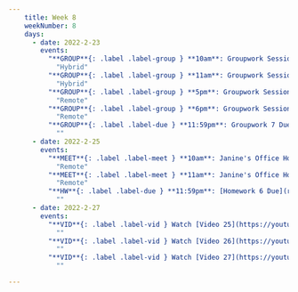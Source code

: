 ```yaml
---
    title: Week 8 
    weekNumber: 8
    days:
      - date: 2022-2-23
        events:
          "**GROUP**{: .label .label-group } **10am**: Groupwork Session":
            "Hybrid"
          "**GROUP**{: .label .label-group } **11am**: Groupwork Session":
            "Hybrid"
          "**GROUP**{: .label .label-group } **5pm**: Groupwork Session":
            "Remote"
          "**GROUP**{: .label .label-group } **6pm**: Groupwork Session":
            "Remote"
          "**GROUP**{: .label .label-due } **11:59pm**: Groupwork 7 Due":
            ""
      - date: 2022-2-25
        events:
          "**MEET**{: .label .label-meet } **10am**: Janine's Office Hours":
            "Remote"
          "**MEET**{: .label .label-meet } **11am**: Janine's Office Hours":
            "Remote"
          "**HW**{: .label .label-due } **11:59pm**: [Homework 6 Due](resources/homework/hw6/homework6.pdf)":
            ""
      - date: 2022-2-27
        events:
          "**VID**{: .label .label-vid } Watch [Video 25](https://youtu.be/AUiX4gWWsuE). [Blank slides](resources/lecture/lecture25.pdf). [Filled slides](resources/lecture/lecture25_annotated.pdf).":
            ""
          "**VID**{: .label .label-vid } Watch [Video 26](https://youtu.be/WLQMoA4ZAus). [Blank slides](resources/lecture/lecture26.pdf). [Filled slides](resources/lecture/lecture26_annotated.pdf).":
            ""
          "**VID**{: .label .label-vid } Watch [Video 27](https://youtu.be/4tGtziW901Y). [Blank slides](resources/lecture/lecture27.pdf). [Filled slides](resources/lecture/lecture27_annotated.pdf).":
            ""

---
```

